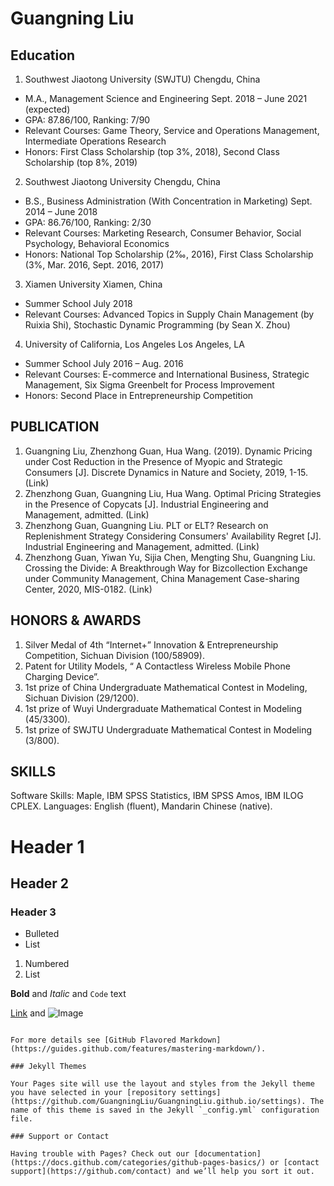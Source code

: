 # Guangning Liu

## Education

1. Southwest Jiaotong University (SWJTU)									  				   Chengdu, China
-  M.A., Management Science and Engineering									 	 Sept. 2018 – June 2021 (expected)
-  GPA: 87.86/100, Ranking: 7/90
-  Relevant Courses: Game Theory, Service and Operations Management, Intermediate Operations Research
-  Honors: First Class Scholarship (top 3%, 2018), Second Class Scholarship (top 8%, 2019)
2. Southwest Jiaotong University															   Chengdu, China
-  B.S., Business Administration (With Concentration in Marketing)			Sept. 2014 – June 2018
-  GPA: 86.76/100, Ranking: 2/30
-  Relevant Courses: Marketing Research, Consumer Behavior, Social Psychology, Behavioral Economics
-  Honors: National Top Scholarship (2‰, 2016), First Class Scholarship (3%, Mar. 2016, Sept. 2016, 2017)
3. Xiamen University																	   		Xiamen, China
-  Summer School																	 		    July 2018
-  Relevant Courses: Advanced Topics in Supply Chain Management (by Ruixia Shi), Stochastic Dynamic Programming (by Sean X. Zhou)
4. University of California, Los Angeles										  				  Los Angeles, LA
-  Summer School 																	  July 2016 – Aug. 2016
-  Relevant Courses: E-commerce and International Business, Strategic Management, Six Sigma Greenbelt for Process Improvement
-	 Honors: Second Place in Entrepreneurship Competition

## PUBLICATION
1.	Guangning Liu, Zhenzhong Guan, Hua Wang. (2019). Dynamic Pricing under Cost Reduction in the Presence of Myopic and Strategic Consumers [J]. Discrete Dynamics in Nature and Society, 2019, 1-15. (Link)
2.	Zhenzhong Guan, Guangning Liu, Hua Wang. Optimal Pricing Strategies in the Presence of Copycats [J]. Industrial Engineering and Management, admitted. (Link)
3.	Zhenzhong Guan, Guangning Liu. PLT or ELT? Research on Replenishment Strategy Considering Consumers' Availability Regret [J]. Industrial Engineering and Management, admitted. (Link)
4.	Zhenzhong Guan, Yiwan Yu, Sijia Chen, Mengting Shu, Guangning Liu. Crossing the Divide: A Breakthrough Way for Bizcollection Exchange under Community Management, China Management Case-sharing Center, 2020, MIS-0182. (Link)

## HONORS & AWARDS
1. Silver Medal of 4th “Internet+” Innovation & Entrepreneurship Competition, Sichuan Division (100/58909).
2. Patent for Utility Models, “ A Contactless Wireless Mobile Phone Charging Device”.
3. 1st prize of China Undergraduate Mathematical Contest in Modeling, Sichuan Division (29/1200).
4. 1st prize of Wuyi Undergraduate Mathematical Contest in Modeling (45/3300).
5. 1st prize of SWJTU Undergraduate Mathematical Contest in Modeling (3/800).

## SKILLS
Software Skills: Maple, IBM SPSS Statistics, IBM SPSS Amos, IBM ILOG CPLEX.
Languages: English (fluent), Mandarin Chinese (native).


# Header 1
## Header 2
### Header 3

- Bulleted
- List

1. Numbered
2. List

**Bold** and _Italic_ and `Code` text

[Link](url) and ![Image](src)
```

For more details see [GitHub Flavored Markdown](https://guides.github.com/features/mastering-markdown/).

### Jekyll Themes

Your Pages site will use the layout and styles from the Jekyll theme you have selected in your [repository settings](https://github.com/GuangningLiu/GuangningLiu.github.io/settings). The name of this theme is saved in the Jekyll `_config.yml` configuration file.

### Support or Contact

Having trouble with Pages? Check out our [documentation](https://docs.github.com/categories/github-pages-basics/) or [contact support](https://github.com/contact) and we’ll help you sort it out.
